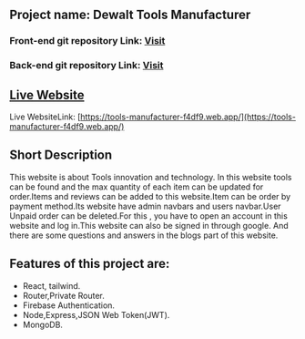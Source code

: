 ## Project name: Dewalt Tools Manufacturer

### Front-end git repository Link: [Visit]([https://tools-manufacturer-f4df9.web.app/](https://github.com/MShafiMS/manufacturer-website-frontend))

### Back-end git repository Link: [Visit]([https://tools-manufacturer-f4df9.web.app/](https://github.com/MShafiMS/manufacturer-website-backend))

## [Live Website](https://tools-manufacturer-f4df9.web.app/)

Live WebsiteLink: [https://tools-manufacturer-f4df9.web.app/](https://tools-manufacturer-f4df9.web.app/)

## Short Description

This website is about Tools innovation and technology. In this website tools can be found and the max quantity of each item can be updated for order.Items and reviews can be added to this website.Item can be order by payment method.Its website have admin navbars and users navbar.User Unpaid order can be deleted.For this , you have to open an account in this website and log in.This website can also be signed in through google. And there are some questions and answers in the blogs part of this website.

## Features of this project are:

- React, tailwind.
- Router,Private Router.
- Firebase Authentication.
- Node,Express,JSON Web Token(JWT).
- MongoDB.
